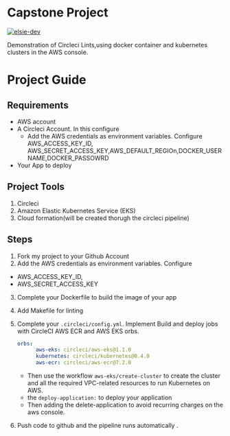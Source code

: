 
# Capstone Project
[![elsie-dev](https://circleci.com/gh/elsie-dev/TestApp.svg?style=svg)](https://app.circleci.com/pipelines/github/elsie-dev/TestApp)

Demonstration of Circleci Lints,using docker container and kubernetes clusters in the AWS console.


# Project Guide

## Requirements
- AWS account
- A Circleci Account. In this configure
    - Add the AWS credentials as environment variables. Configure AWS_ACCESS_KEY_ID, AWS_SECRET_ACCESS_KEY,AWS_DEFAULT_REGIOn,DOCKER_USERNAME,DOCKER_PASSOWRD
- Your App to deploy

##  Project Tools
1. Circleci
2. Amazon Elastic Kubernetes Service (EKS)
3. Cloud formation(will be created thorugh the circleci pipeline)



## Steps
1. Fork my project to your Github Account
2. Add the AWS credentials as environment variables. Configure 
 
  - AWS_ACCESS_KEY_ID, 
  - AWS_SECRET_ACCESS_KEY 

  
3. Complete your Dockerfile to build the image of your app
4. Add Makefile for linting
5. Complete your  ``` .circleci/config.yml ```. Implement Build and deploy jobs with CircleCI AWS ECR and AWS EKS orbs.

    ```yml 
    orbs:
          aws-eks: circleci/aws-eks@1.1.0
          kubernetes: circleci/kubernetes@0.4.0
          aws-ecr: circleci/aws-ecr@7.2.0  
    ```
    
   
    - Then use the workflow ```aws-eks/create-cluster``` to create the cluster and all the required VPC-related resources to run Kubernetes on AWS.
    -  the ```deploy-application:``` to deploy your application
    -  Then adding the delete-application to avoid recurring charges on the aws console.
6. Push code to github and the pipeline runs automatically .
